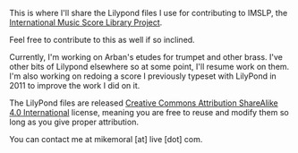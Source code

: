 This is where I'll share the Lilypond files I use for contributing to IMSLP, the [International Music Score Library Project](http://imslp.org/).

Feel free to contribute to this as well if so inclined.

Currently, I'm working on Arban's etudes for trumpet and other brass. I've other bits of Lilypond elsewhere so at some point, I'll resume work on them. I'm also working on redoing a score I previously typeset with LilyPond in 2011 to improve the work I did on it.

The LilyPond files are released [Creative Commons Attribution ShareAlike 4.0 International](https://creativecommons.org/licenses/by-sa/4.0/) license, meaning you are free to reuse and modify them so long as you give proper attribution.

You can contact me at mikemoral [at] live [dot] com.
